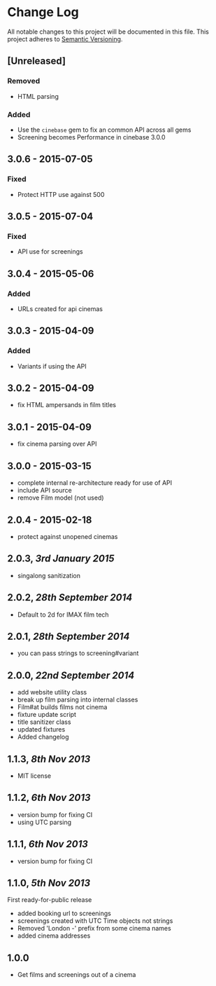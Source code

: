 # Change Log
All notable changes to this project will be documented in this file.
This project adheres to [Semantic Versioning](http://semver.org/).

## [Unreleased]

### Removed
- HTML parsing

### Added
- Use the `cinebase` gem to fix an common API across all gems
- Screening becomes Performance in cinebase 3.0.0

## 3.0.6 - 2015-07-05

### Fixed
- Protect HTTP use against 500

## 3.0.5 - 2015-07-04

### Fixed
- API use for screenings

## 3.0.4 - 2015-05-06

### Added
- URLs created for api cinemas

## 3.0.3 - 2015-04-09

### Added
- Variants if using the API

## 3.0.2 - 2015-04-09

- fix HTML ampersands in film titles

## 3.0.1 - 2015-04-09

- fix cinema parsing over API

## 3.0.0 - 2015-03-15

- complete internal re-architecture ready for use of API
- include API source
- remove Film model (not used)

## 2.0.4 - 2015-02-18

- protect against unopened cinemas

## 2.0.3, _3rd January 2015_

- singalong sanitization

## 2.0.2, _28th September 2014_

- Default to 2d for IMAX film tech

## 2.0.1, _28th September 2014_

- you can pass strings to screening#variant

## 2.0.0, _22nd September 2014_

- add website utility class
- break up film parsing into internal classes
- Film#at builds films not cinema
- fixture update script
- title sanitizer class
- updated fixtures
- Added changelog

## 1.1.3, _8th Nov 2013_

- MIT license

## 1.1.2, _6th Nov 2013_

- version bump for fixing CI
- using UTC parsing

## 1.1.1, _6th Nov 2013_

- version bump for fixing CI

## 1.1.0, _5th Nov 2013_

First ready-for-public release

- added booking url to screenings
- screenings created with UTC Time objects not strings
- Removed 'London -' prefix from some cinema names
- added cinema addresses

## 1.0.0

- Get films and screenings out of a cinema
